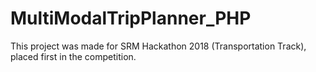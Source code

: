 # MultiModalTripPlanner_PHP
This project was made for SRM Hackathon 2018 (Transportation Track), placed first in the competition.
